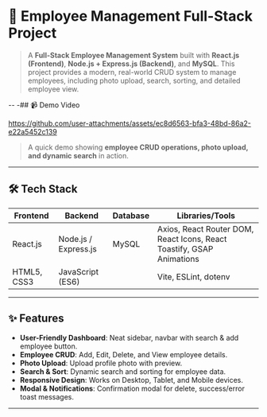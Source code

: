 # 🎯 Employee Management Full-Stack Project

> A **Full-Stack Employee Management System** built with **React.js (Frontend)**, **Node.js + Express.js (Backend)**, and **MySQL**. This project provides a modern, real-world CRUD system to manage employees, including photo upload, search, sorting, and detailed employee view.  

--
-## 📹 Demo Video




https://github.com/user-attachments/assets/ec8d6563-bfa3-48bd-86a2-e22a5452c139




> A quick demo showing **employee CRUD operations, photo upload, and dynamic search** in action.  

---

## 🛠️ Tech Stack

| Frontend | Backend | Database | Libraries/Tools |
|----------|---------|----------|----------------|
| React.js | Node.js / Express.js | MySQL | Axios, React Router DOM, React Icons, React Toastify, GSAP Animations |
| HTML5, CSS3 | JavaScript (ES6) | | Vite, ESLint, dotenv |

---

## ✨ Features

- **User-Friendly Dashboard**: Neat sidebar, navbar with search & add employee button.  
- **Employee CRUD**: Add, Edit, Delete, and View employee details.  
- **Photo Upload**: Upload profile photo with preview.  
- **Search & Sort**: Dynamic search and sorting for employee data.  
- **Responsive Design**: Works on Desktop, Tablet, and Mobile devices.  
- **Modal & Notifications**: Confirmation modal for delete, success/error toast messages.  

---






